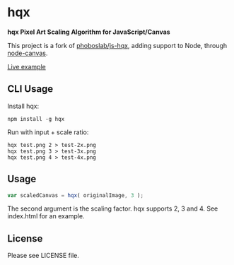 hqx
===

**hqx Pixel Art Scaling Algorithm for JavaScript/Canvas**

This project is a fork of
[phoboslab/js-hqx](https://github.com/phoboslab/js-hqx), adding support to Node,
through [node-canvas](https://github.com/Automattic/node-canvas).

[Live example](http://gamestdio.github.io/hqx)

CLI Usage
---

Install hqx:

```
npm install -g hqx
```

Run with input + scale ratio:

```
hqx test.png 2 > test-2x.png
hqx test.png 3 > test-3x.png
hqx test.png 4 > test-4x.png
```

Usage
---

```javascript
var scaledCanvas = hqx( originalImage, 3 );
```

The second argument is the scaling factor. hqx supports 2, 3 and 4. See index.html for an example.

License
---

Please see LICENSE file.
